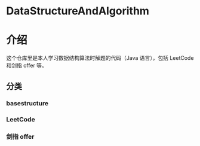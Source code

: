 # DataStructureAndAlgorithm

# 介绍
这个仓库里是本人学习数据结构算法时解题的代码（Java 语言），包括 LeetCode 和剑指 offer 等。

## 分类
### basestructure
### LeetCode
### 剑指 offer

